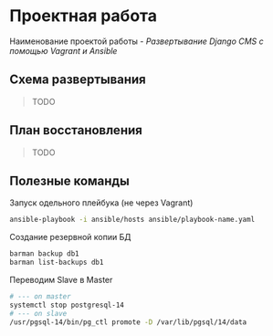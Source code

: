 # Проектная работа

Наименование проектой работы - *Развертывание Django CMS с помощью Vagrant и Ansible*

## Схема развертывания

> TODO

## План восстановления

> TODO

## Полезные команды

Запуск одельного плейбука (не через Vagrant)
```bash
ansible-playbook -i ansible/hosts ansible/playbook-name.yaml
```

Создание резервной копии БД
```bash
barman backup db1
barman list-backups db1
```

Переводим Slave в Master
```bash
# --- on master
systemctl stop postgresql-14
# --- on slave
/usr/pgsql-14/bin/pg_ctl promote -D /var/lib/pgsql/14/data
```
